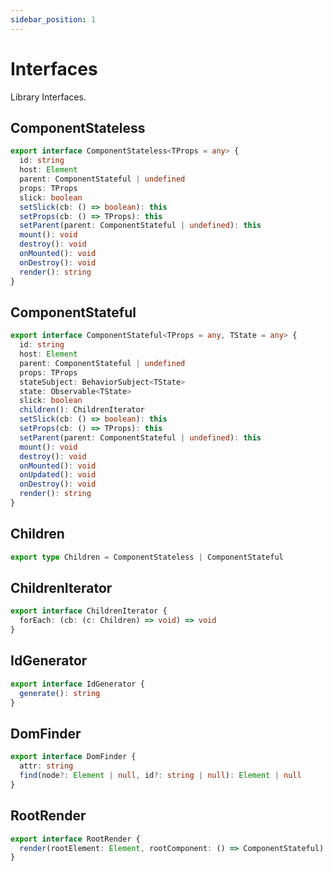 ```yaml
---
sidebar_position: 1
---
```


# Interfaces

Library Interfaces.

## ComponentStateless

```ts title="ComponentStateless.ts"
export interface ComponentStateless<TProps = any> {
  id: string
  host: Element
  parent: ComponentStateful | undefined
  props: TProps
  slick: boolean
  setSlick(cb: () => boolean): this
  setProps(cb: () => TProps): this
  setParent(parent: ComponentStateful | undefined): this
  mount(): void
  destroy(): void
  onMounted(): void
  onDestroy(): void
  render(): string
}
```

## ComponentStateful

```ts title="ComponentStateful.ts"
export interface ComponentStateful<TProps = any, TState = any> {
  id: string
  host: Element
  parent: ComponentStateful | undefined
  props: TProps
  stateSubject: BehaviorSubject<TState>
  state: Observable<TState>
  slick: boolean
  children(): ChildrenIterator
  setSlick(cb: () => boolean): this
  setProps(cb: () => TProps): this
  setParent(parent: ComponentStateful | undefined): this
  mount(): void
  destroy(): void
  onMounted(): void
  onUpdated(): void
  onDestroy(): void
  render(): string
}
```

## Children

```ts title="Children.ts"
export type Children = ComponentStateless | ComponentStateful
```

## ChildrenIterator

```ts title="ChildrenIterator.ts"
export interface ChildrenIterator {
  forEach: (cb: (c: Children) => void) => void
}
```

## IdGenerator

```ts title="IdGenerator.ts"
export interface IdGenerator {
  generate(): string
}
```

## DomFinder

```ts title="DomFinder.ts"
export interface DomFinder {
  attr: string
  find(node?: Element | null, id?: string | null): Element | null
}
```

## RootRender

```ts title="RootRender.ts"
export interface RootRender {
  render(rootElement: Element, rootComponent: () => ComponentStateful): void
}
```
